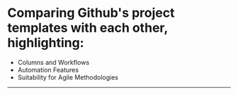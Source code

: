 # Comparing Github's project templates with each other, highlighting:
- Columns and Workflows
- Automation Features
- Suitability for Agile Methodologies
---
